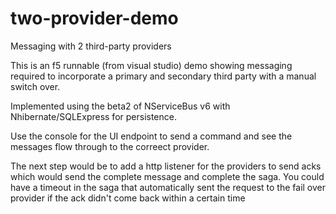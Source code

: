 # two-provider-demo
Messaging with 2 third-party providers

This is an f5 runnable (from visual studio) demo showing messaging required to incorporate a primary and secondary third party with a manual switch over.

Implemented using the beta2 of NServiceBus v6 with Nhibernate/SQLExpress for persistence.

Use the console for the UI endpoint to send a command and see the messages flow through to the correect provider.

The next step would be to add a http listener for the providers to send acks which would send the complete message and complete the saga. You could have a timeout in the saga that automatically sent the request to the fail over provider if the ack didn't come back within a certain time
